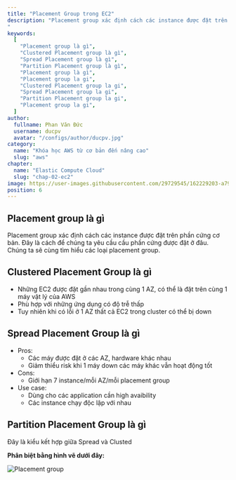 ```yaml
---
title: "Placement Group trong EC2"
description: "Placement group xác định cách các instance được đặt trên phần cứng cơ bản. Đây là cách để chúng ta yêu cầu cầu phần cứng được đặt ở đâu. Chúng ta sẽ cùng tìm hiểu các loại placement group.
"
keywords:
  [
    "Placement group là gì",
    "Clustered Placement group là gì",
    "Spread Placement group là gì",
    "Partition Placement group là gì",
    "Placement group là gì",
    "Placement group la gi",
    "Clustered Placement group la gi",
    "Spread Placement group la gi",
    "Partition Placement group la gi",
    "Placement group la gi",
  ]
author:
  fullname: Phan Văn Đức
  username: ducpv
  avatar: "/configs/author/ducpv.jpg"
category:
  name: "Khóa học AWS từ cơ bản đến nâng cao"
  slug: "aws"
chapter:
  name: "Elastic Compute Cloud"
  slug: "chap-02-ec2"
image: https://user-images.githubusercontent.com/29729545/162229203-a79a5752-25cf-41d8-a72d-abfa92d74e02.png
position: 6
---
```


## Placement group là gì

Placement group xác định cách các instance được đặt trên phần cứng cơ bản. Đây là cách để chúng ta yêu cầu cầu phần cứng được đặt ở đâu. Chúng ta sẽ cùng tìm hiểu các loại placement group.

## Clustered Placement Group là gì

- Những EC2 được đặt gần nhau trong cùng 1 AZ, có thể là đặt trên cùng 1 máy vật lý của AWS
- Phù hợp với những ứng dụng có độ trễ thấp
- Tuy nhiên khi có lỗi ở 1 AZ thất cả EC2 trong cluster có thể bị down

## Spread Placement Group là gì

- Pros:
  - Các máy được đặt ở các AZ, hardware khác nhau
  - Giảm thiểu risk khi 1 máy down các máy khác vẫn hoạt động tốt
- Cons:
  - Giới hạn 7 instance/mỗi AZ/mỗi placement group
- Use case:
  - Dùng cho các application cần high avaibility
  - Các instance chạy độc lập với nhau

## Partition Placement Group là gì

Đây là kiểu kết hợp giữa Spread và Clusted

**Phân biệt bằng hình vẽ dưới đây:** 

![Placement group](https://user-images.githubusercontent.com/29729545/162229203-a79a5752-25cf-41d8-a72d-abfa92d74e02.png)
